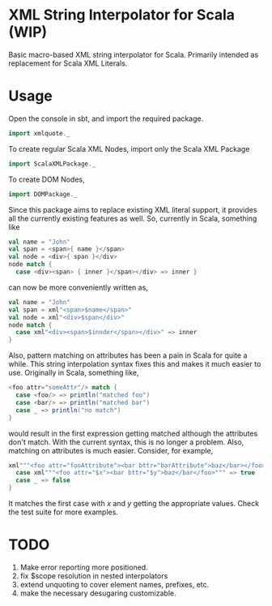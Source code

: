 XML String Interpolator for Scala (WIP)
=================================
Basic macro-based XML string interpolator for Scala.
Primarily intended as replacement for Scala XML Literals.

Usage
=================================

Open the console in sbt, and import the required package.
```scala
import xmlquote._
```

To create regular Scala XML Nodes, import only the Scala XML Package
```scala
import ScalaXMLPackage._
```
To create DOM Nodes, 
```scala
import DOMPackage._
```

Since this package aims to replace existing XML literal support, it provides all the currently existing features as well. So, currently in Scala, something like
```scala
val name = "John"
val span = <span>{ name }</span>
val node = <div>{ span }</div>
node match {
  case <div><span> { inner }</span></div> => inner }
```
can now be more conveniently written as,
```scala
val name = "John"
val span = xml"<span>$name</span>"
val node = xml"<div>$span</div>"
node match {
  case xml"<div><span>$innder</span></div>" => inner
}
```
Also, pattern matching on attributes has been a pain in Scala for quite a while. This string interpolation syntax fixes this and makes it much easier to use.
Originally in Scala, something like,
```scala
<foo attr="someAttr"/> match {
  case <foo/> => println("matched foo")
  case <bar/> => println("matched bar")
  case _ => println("no match")
}
```
would result in the first expression getting matched although the attributes don't match. With the current syntax, this is no longer a problem. Also, matching on attributes is much easier. Consider, for example,
```scala
xml"""<foo attr="fooAttribute"><bar bttr="barAttribute">baz</bar></foo>""" match {
  case xml"""<foo attr="$x"><bar bttr="$y">baz</bar</foo>""" => true
  case _ => false
}
```
It matches the first case with *x* and *y* getting the appropriate values.
Check the test suite for more examples.

TODO
=============================================
1) Make error reporting more positioned.
2) fix $scope resolution in nested interpolators
3) extend unquoting to cover element names, prefixes, etc.
4) make the necessary desugaring customizable.

